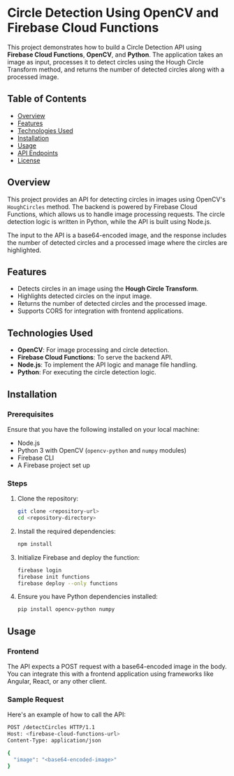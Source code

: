 # Circle Detection Using OpenCV and Firebase Cloud Functions

This project demonstrates how to build a Circle Detection API using **Firebase Cloud Functions**, **OpenCV**, and **Python**. The application takes an image as input, processes it to detect circles using the Hough Circle Transform method, and returns the number of detected circles along with a processed image.

## Table of Contents
- [Overview](#overview)
- [Features](#features)
- [Technologies Used](#technologies-used)
- [Installation](#installation)
- [Usage](#usage)
- [API Endpoints](#api-endpoints)
- [License](#license)

## Overview
This project provides an API for detecting circles in images using OpenCV's `HoughCircles` method. The backend is powered by Firebase Cloud Functions, which allows us to handle image processing requests. The circle detection logic is written in Python, while the API is built using Node.js.

The input to the API is a base64-encoded image, and the response includes the number of detected circles and a processed image where the circles are highlighted.

## Features
- Detects circles in an image using the **Hough Circle Transform**.
- Highlights detected circles on the input image.
- Returns the number of detected circles and the processed image.
- Supports CORS for integration with frontend applications.

## Technologies Used
- **OpenCV**: For image processing and circle detection.
- **Firebase Cloud Functions**: To serve the backend API.
- **Node.js**: To implement the API logic and manage file handling.
- **Python**: For executing the circle detection logic.

## Installation

### Prerequisites
Ensure that you have the following installed on your local machine:
- Node.js
- Python 3 with OpenCV (`opencv-python` and `numpy` modules)
- Firebase CLI
- A Firebase project set up

### Steps
1. Clone the repository:
    ```bash
    git clone <repository-url>
    cd <repository-directory>
    ```

2. Install the required dependencies:
    ```bash
    npm install
    ```

3. Initialize Firebase and deploy the function:
    ```bash
    firebase login
    firebase init functions
    firebase deploy --only functions
    ```

4. Ensure you have Python dependencies installed:
    ```bash
    pip install opencv-python numpy
    ```

## Usage

### Frontend
The API expects a POST request with a base64-encoded image in the body. You can integrate this with a frontend application using frameworks like Angular, React, or any other client.

### Sample Request
Here's an example of how to call the API:

```bash
POST /detectCircles HTTP/1.1
Host: <firebase-cloud-functions-url>
Content-Type: application/json

{
  "image": "<base64-encoded-image>"
}
